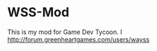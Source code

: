 WSS-Mod
=======

This is my mod for Game Dev Tycoon. I http://forum.greenheartgames.com/users/wayss
